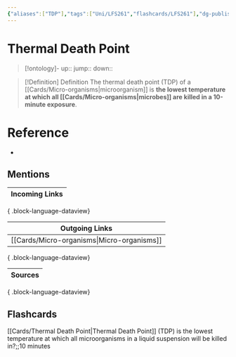 ```yaml
---
{"aliases":["TDP"],"tags":["Uni/LFS261","flashcards/LFS261"],"dg-publish":true,"permalink":"/cards/thermal-death-point/","dgPassFrontmatter":true}
---
```


# Thermal Death Point

> [!ontology]-
> up:: 
> jump:: 
> down:: 

> [!Definition] Definition
> The thermal death point (TDP) of a [[Cards/Micro-organisms\|microorganism]] is **the lowest temperature at which all [[Cards/Micro-organisms\|microbes]] are killed in a 10-minute exposure**.

# Reference

- 

## Mentions

| Incoming Links |
| -------------- |

{ .block-language-dataview}

| Outgoing Links                                |
| --------------------------------------------- |
| [[Cards/Micro-organisms\|Micro-organisms]] |

{ .block-language-dataview}

| Sources |
| ------- |

{ .block-language-dataview}

## Flashcards

[[Cards/Thermal Death Point\|Thermal Death Point]] (TDP) is the lowest temperature at which all microorganisms in a liquid suspension will be killed in?;;10 minutes
<!--SR:!2024-05-13,7,250-->